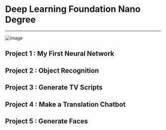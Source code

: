 # Deep Learning Foundation Nano Degree

---
![image](https://cdn-images-1.medium.com/max/768/1*AipRcICiThgmMTTBWfF4mA.jpeg)

## Project 1 : My First Neural Network

## Project 2 : Object Recognition

## Project 3 : Generate TV Scripts

## Project 4 : Make a Translation Chatbot

## Project 5 : Generate Faces




